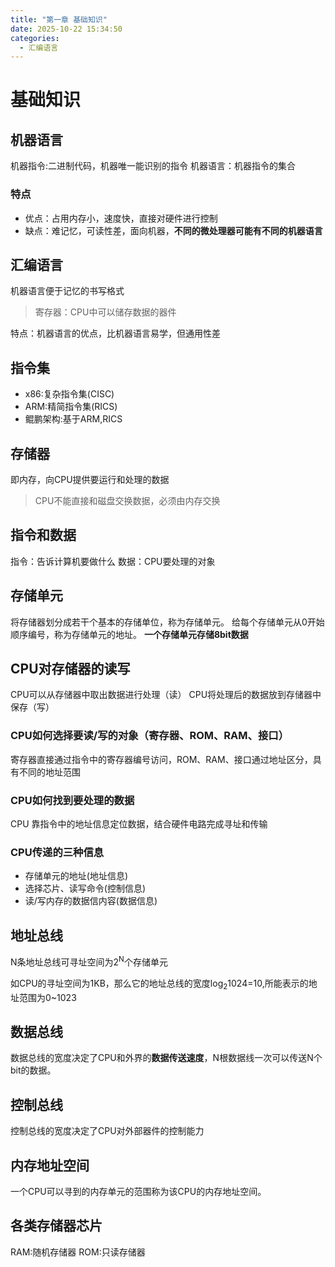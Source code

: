 ```yaml
---
title: "第一章 基础知识"  
date: 2025-10-22 15:34:50
categories: 
  - 汇编语言
---
```


# 基础知识

## 机器语言

机器指令:二进制代码，机器唯一能识别的指令
机器语言：机器指令的集合

### 特点

* 优点：占用内存小，速度快，直接对硬件进行控制
* 缺点：难记忆，可读性差，面向机器，**不同的微处理器可能有不同的机器语言**

## 汇编语言

机器语言便于记忆的书写格式

>寄存器：CPU中可以储存数据的器件

特点：机器语言的优点，比机器语言易学，但通用性差

## 指令集

* x86:复杂指令集(CISC)
* ARM:精简指令集(RICS)
* 鲲鹏架构:基于ARM,RICS

## 存储器

即内存，向CPU提供要运行和处理的数据

>CPU不能直接和磁盘交换数据，必须由内存交换

## 指令和数据

指令：告诉计算机要做什么
数据：CPU要处理的对象

## 存储单元

将存储器划分成若干个基本的存储单位，称为存储单元。
给每个存储单元从0开始顺序编号，称为存储单元的地址。
**一个存储单元存储8bit数据**

## CPU对存储器的读写

CPU可以从存储器中取出数据进行处理（读）
CPU将处理后的数据放到存储器中保存（写）

### CPU如何选择要读/写的对象（寄存器、ROM、RAM、接口）

寄存器直接通过指令中的寄存器编号访问，ROM、RAM、接口通过地址区分，具有不同的地址范围

### CPU如何找到要处理的数据

CPU 靠指令中的地址信息定位数据，结合硬件电路完成寻址和传输

### CPU传递的三种信息

* 存储单元的地址(地址信息)
* 选择芯片、读写命令(控制信息)
* 读/写内存的数据信内容(数据信息)

## 地址总线

N条地址总线可寻址空间为2<sup>N</sup>个存储单元

如CPU的寻址空间为1KB，那么它的地址总线的宽度log<sub>2</sub>1024=10,所能表示的地址范围为0~1023

## 数据总线

数据总线的宽度决定了CPU和外界的**数据传送速度**，N根数据线一次可以传送N个bit的数据。

## 控制总线

控制总线的宽度决定了CPU对外部器件的控制能力

## 内存地址空间

一个CPU可以寻到的内存单元的范围称为该CPU的内存地址空间。

## 各类存储器芯片

RAM:随机存储器
ROM:只读存储器
